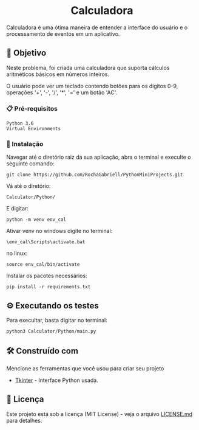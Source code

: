 <h1 align="center">Calculadora</h1>

Calculadora é uma ótima maneira de entender a interface do usuário e o processamento de eventos em um aplicativo.

## 🎯 Objetivo

Neste problema, foi criada uma calculadora que suporta cálculos aritméticos básicos em números inteiros.

O usuário pode ver um teclado contendo botôes para os digitos 0-9, operações '+', '-', '/', '*', '=' e um botão 'AC'.

### 📋 Pré-requisitos


```
Python 3.6 
Virtual Environments
```

### 🔧 Instalação

Navegar até o diretório raiz da sua aplicação, abra o terminal e execulte o seguinte comando:

```
git clone https://github.com/RochaGabriell/PythonMiniProjects.git
```

Vá até o diretório:

```
Calculator/Python/
```

E digitar:

```
python -m venv env_cal
```

Ativar venv no windows digite no terminal:

```
\env_cal\Scripts\activate.bat
```

no linux: 

```
source env_cal/bin/activate
```

Instalar os pacotes necessários:

```
pip install -r requirements.txt
```

## ⚙️ Executando os testes

Para execultar, basta digitar no terminal:

```
python3 Calculator/Python/main.py
```

## 🛠️ Construído com

Mencione as ferramentas que você usou para criar seu projeto

* [Tkinter](https://docs.python.org/3/library/tkinter.html) - Interface Python usada.

## 📄 Licença

Este projeto está sob a licença (MIT License) - veja o arquivo [LICENSE.md](https://github.com/RochaGabriell/PythonMiniProjects/blob/main/LICENSE) para detalhes.
